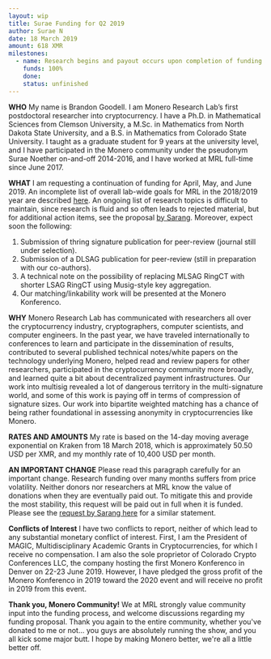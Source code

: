 ```yaml
---
layout: wip
title: Surae Funding for Q2 2019
author: Surae N
date: 18 March 2019
amount: 618 XMR
milestones:
  - name: Research begins and payout occurs upon completion of funding round
    funds: 100%
    done:
    status: unfinished
---
```


**WHO** My name is Brandon Goodell. I am Monero Research Lab’s first postdoctoral researcher into cryptocurrency. I have a Ph.D. in Mathematical Sciences from Clemson University, a M.Sc. in Mathematics from North Dakota State University, and a B.S. in Mathematics from Colorado State University. I taught as a graduate student for 9 years at the university level, and I have participated in the Monero community under the pseudonym Surae Noether on-and-off 2014-2016, and I have worked at MRL full-time since June 2017.

**WHAT** I am requesting a continuation of funding for April, May, and June 2019. An incomplete list of overall lab-wide goals for MRL in the 2018/2019 year are described [here](https://github.com/monero-project/research-lab/issues). An ongoing list of research topics is difficult to maintain, since research is fluid and so often leads to rejected material, but for additional action items, see the proposal [by Sarang](https://ccs.getmonero.org/proposals/sarang-2019-q2.html). Moreover, expect soon the following:
1.  Submission of thring signature publication for peer-review (journal still under selection).
2.  Submission of a DLSAG publication for peer-review (still in preparation with our co-authors).
3.  A technical note on the possibility of replacing MLSAG RingCT with shorter LSAG RingCT using Musig-style key aggregation.
4.  Our matching/linkability work will be presented at the Monero Konferenco.

**WHY** Monero Research Lab has communicated with researchers all over the cryptocurrency industry, cryptographers, computer scientists, and computer engineers. In the past year, we have traveled internationally to conferences to learn and participate in the dissemination of results, contributed to several published technical notes/white papers on the technology underlying Monero, helped read and review papers for other researchers, participated in the cryptocurrency community more broadly, and learned quite a bit about decentralized payment infrastructures. Our work into multisig revealed a lot of dangerous territory in the multi-signature world, and some of this work is paying off in terms of compression of signature sizes. Our work into bipartite weighted matching has a chance of being rather foundational in assessing anonymity in cryptocurrencies like Monero.

**RATES AND AMOUNTS** My rate is based on the 14-day moving average exponential on Kraken from 18 March 2018, which is approximately 50.50 USD per XMR, and my monthly rate of 10,400 USD per month.

**AN IMPORTANT CHANGE** Please read this paragraph carefully for an important change. Research funding over many months suffers from price volatility. Neither donors nor researchers at MRL know the value of donations when they are eventually paid out. To mitigate this and provide the most stability, this request will be paid out in full when it is funded. Please see the [request by Sarang here](https://ccs.getmonero.org/proposals/sarang-2019-q2.html) for a similar statement.

**Conflicts of Interest** I have two conflicts to report, neither of which lead to any substantial monetary conflict of interest. First, I am the President of MAGIC, Multidisciplinary Academic Grants in Cryptocurrencies, for which I receive no compensation. I am also the sole proprietor of Colorado Crypto Conferences LLC, the company hosting the first Monero Konferenco in Denver on 22-23 June 2019. However, I have pledged the gross profit of the Monero Konferenco in 2019 toward the 2020 event and will receive no profit in 2019 from this event.

**Thank you, Monero Community!** We at MRL strongly value community input into the funding process, and welcome discussions regarding my funding proposal. Thank you again to the entire community, whether you've donated to me or not... you guys are absolutely running the show, and you all kick some major butt. I hope by making Monero better, we're all a little better off.